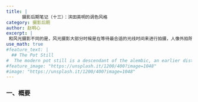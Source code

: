 ```yaml
---
title: |
      摄影后期笔记（十三）：滨田英明的调色风格
category: 摄影后期
author: 赵明心
excerpt: |
 和风光摄影不同的是，风光摄影大部分时候是在等待最合适的光线时间来进行拍摄，人像外拍除了要等待合适的光线条件外，还需要由摄影师自己合理地分析和利用现场光线。光线也是整个人像外拍中最为重要的因素。
use_math: true
#feature_text: |
  ## The Pot Still
#  The modern pot still is a descendant of the alembic, an earlier distillation device
#feature_image: "https://unsplash.it/1200/400?image=1048"
#image: "https://unsplash.it/1200/400?image=1048"
---
```


### 一、概要